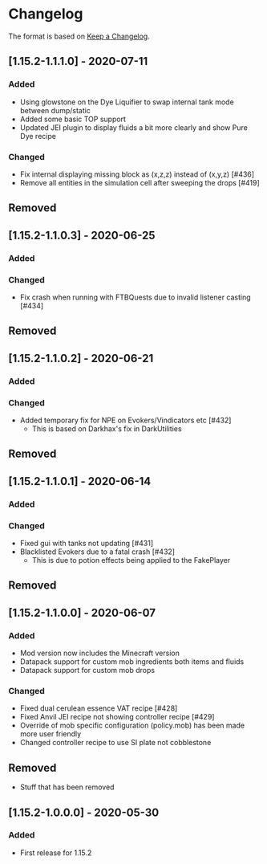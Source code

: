 # Changelog

The format is based on [Keep a Changelog](https://keepachangelog.com/en/1.0.0/).

## [1.15.2-1.1.1.0] - 2020-07-11
### Added
- Using glowstone on the Dye Liquifier to swap internal tank mode between dump/static
- Added some basic TOP support
- Updated JEI plugin to display fluids a bit more clearly and show Pure Dye recipe
### Changed
- Fix internal displaying missing block as (x,z,z) instead of (x,y,z) [#436]
- Remove all entities in the simulation cell after sweeping the drops [#419]
## Removed

## [1.15.2-1.1.0.3] - 2020-06-25
### Added
### Changed
- Fix crash when running with FTBQuests due to invalid listener casting [#434]
## Removed

## [1.15.2-1.1.0.2] - 2020-06-21
### Added
### Changed
- Added temporary fix for NPE on Evokers/Vindicators etc [#432]
  - This is based on Darkhax's fix in DarkUtilities
## Removed

## [1.15.2-1.1.0.1] - 2020-06-14
### Added
### Changed
- Fixed gui with tanks not updating [#431]
- Blacklisted Evokers due to a fatal crash [#432]
  - This is due to potion effects being applied to the FakePlayer
## Removed

## [1.15.2-1.1.0.0] - 2020-06-07
### Added
- Mod version now includes the Minecraft version
- Datapack support for custom mob ingredients both items and fluids
- Datapack support for custom mob drops
### Changed
- Fixed dual cerulean essence VAT recipe [#428]
- Fixed Anvil JEI recipe not showing controller recipe [#429]
- Override of mob specific configuration (policy.mob) has been made more user friendly
- Changed controller recipe to use SI plate not cobblestone
## Removed
- Stuff that has been removed

## [1.15.2-1.0.0.0] - 2020-05-30
### Added
- First release for 1.15.2


